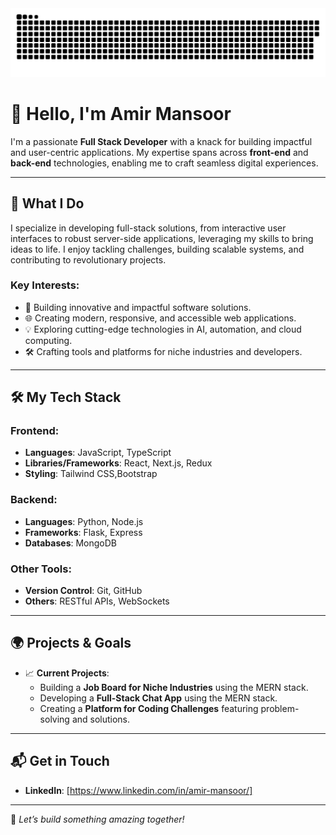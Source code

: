 <img src="./github-snake.svg" alt="Svg Image" />

# 👋 Hello, I'm Amir Mansoor

I'm a passionate **Full Stack Developer** with a knack for building impactful and user-centric applications. My expertise spans across **front-end** and **back-end** technologies, enabling me to craft seamless digital experiences.

---

## 🌟 What I Do  

I specialize in developing full-stack solutions, from interactive user interfaces to robust server-side applications, leveraging my skills to bring ideas to life. I enjoy tackling challenges, building scalable systems, and contributing to revolutionary projects.  

### Key Interests:
- 🚀 Building innovative and impactful software solutions.  
- 🌐 Creating modern, responsive, and accessible web applications.  
- 💡 Exploring cutting-edge technologies in AI, automation, and cloud computing.  
- 🛠️ Crafting tools and platforms for niche industries and developers.  

---

## 🛠️ My Tech Stack  

### Frontend:
- **Languages**: JavaScript, TypeScript  
- **Libraries/Frameworks**: React, Next.js, Redux  
- **Styling**: Tailwind CSS,Bootstrap

### Backend:
- **Languages**: Python, Node.js  
- **Frameworks**: Flask, Express  
- **Databases**: MongoDB 

### Other Tools:
- **Version Control**: Git, GitHub  
- **Others**: RESTful APIs, WebSockets 

---

## 🌍 Projects & Goals  

- 📈 **Current Projects**:  
  - Building a **Job Board for Niche Industries** using the MERN stack.  
  - Developing a **Full-Stack Chat App** using the MERN stack.
  - Creating a **Platform for Coding Challenges** featuring problem-solving and solutions.   

---

## 📬 Get in Touch  

- **LinkedIn**: [https://www.linkedin.com/in/amir-mansoor/]  

---

🚀 _Let’s build something amazing together!_

